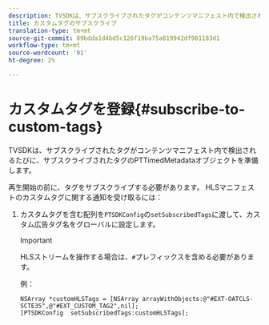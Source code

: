 ```yaml
---
description: TVSDKは、サブスクライブされたタグがコンテンツマニフェスト内で検出されるたびに、サブスクライブされたタグのPTTimedMetadataオブジェクトを準備します。
title: カスタムタグのサブスクライブ
translation-type: tm+mt
source-git-commit: 89bdda1d4bd5c126f19ba75a819942df901183d1
workflow-type: tm+mt
source-wordcount: '91'
ht-degree: 2%

---
```



# カスタムタグを登録{#subscribe-to-custom-tags}

TVSDKは、サブスクライブされたタグがコンテンツマニフェスト内で検出されるたびに、サブスクライブされたタグのPTTimedMetadataオブジェクトを準備します。

再生開始の前に、タグをサブスクライブする必要があります。
HLSマニフェストのカスタムタグに関する通知を受け取るには：

1. カスタムタグを含む配列を`PTSDKConfig`の`setSubscribedTags`に渡して、カスタム広告タグ名をグローバルに設定します。

   >[!IMPORTANT]
   >
   >HLSストリームを操作する場合は、`#`プレフィックスを含める必要があります。

   例：

   ```
   NSArray *customHLSTags = [NSArray arrayWithObjects:@"#EXT-OATCLS-SCTE35",@"#EXT_CUSTOM_TAG2",nil]; 
   [PTSDKConfig  setSubscribedTags:customHLSTags];
   ```

